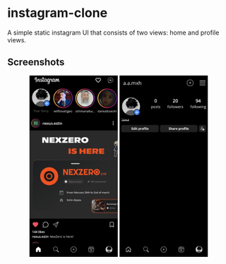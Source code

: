 # instagram-clone

A simple static instagram UI that consists of two views: home and profile views.

## Screenshots

<p align="center">
  <img src="screenshots/screenshot1.png" alt="Screenshot 1" width="200"/>
  <img src="screenshots/screenshot2.png" alt="Screenshot 2" width="200"/>
</p>
